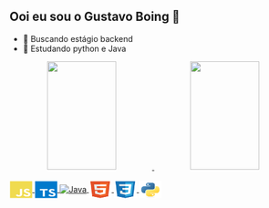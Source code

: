 ## Ooi eu sou o Gustavo Boing 👋

- 🔭 Buscando estágio backend
- 🌱 Estudando python e Java

<div align="center">
  <a href="https://github.com/GustavoBoing">
  <img height="190em" width="49%" src="https://github-readme-stats.vercel.app/api?username=gustavoboing&show_icons=true&theme=dark&card_width=480px&include_all_commits=true&count_private=true"/>
  <img height="190em" width="49%" src="https://github-readme-stats.vercel.app/api/top-langs/?username=gustavoboing&layout=compact&card_width=480px&langs_count=7&theme=dark"/>
</div>
</div>
<div style="display: inline_block"><br>
  <img align="center" alt="Js" height="30" width="40" src="https://raw.githubusercontent.com/devicons/devicon/master/icons/javascript/javascript-plain.svg">
  <img align="center" alt="Ts" height="30" width="40" src="https://raw.githubusercontent.com/devicons/devicon/master/icons/typescript/typescript-plain.svg">
  <img align="center" alt="Java" height="30" width="40" src="[https://cdn.jsdelivr.net/gh/devicons/devicon@latest/icons/php/php-original.svg](https://www.vectorlogo.zone/logos/java/java-ar21.svg)">
  <img align="center" alt="HTML" height="30" width="40" src="https://raw.githubusercontent.com/devicons/devicon/master/icons/html5/html5-original.svg">
  <img align="center" alt="CSS" height="30" width="40" src="https://raw.githubusercontent.com/devicons/devicon/master/icons/css3/css3-original.svg">
  <img align="center" alt="Python" height="30" width="40" src="https://raw.githubusercontent.com/devicons/devicon/master/icons/python/python-original.svg">
</div>
